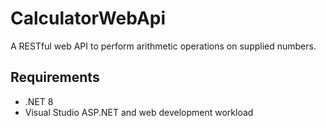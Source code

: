 # CalculatorWebApi
A RESTful web API to perform arithmetic operations on supplied numbers.

## Requirements
- .NET 8
- Visual Studio ASP.NET and web development workload
